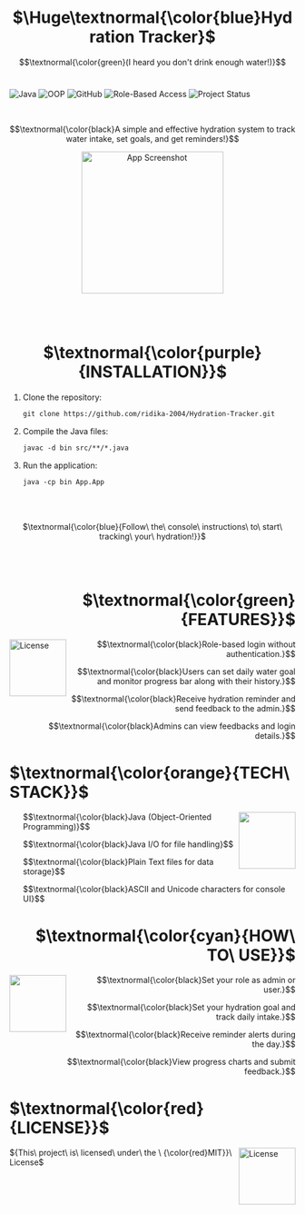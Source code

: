 <h1 align="center" font-style="bold">
  $\Huge\textnormal{\color{blue}Hydration Tracker}$
</h1>

$$\textnormal{\color{green}(I heard you don't drink enough water!)}$$
<br>

![Java](https://img.shields.io/badge/Java-ED8B00?style=for-the-badge&logo=java&logoColor=white)
![OOP](https://img.shields.io/badge/Object--Oriented%20Programming-%2300A896?style=for-the-badge)
![GitHub](https://img.shields.io/badge/Version%20Control-GitHub-%23181717?style=for-the-badge&logo=github)
![Role-Based Access](https://img.shields.io/badge/Access%20Control-Role--Based-%23008CBA?style=for-the-badge)
![Project Status](https://img.shields.io/badge/Project-Active-green?style=for-the-badge)

<br>

$$\textnormal{\color{black}A simple and effective hydration system to track water intake, set goals, and get reminders!}$$

<p align="center">
  <img src="https://github.com/user-attachments/assets/f4709f88-11a4-4663-8ec7-eea8aa6d5a6c" alt="App Screenshot" width=250>
</p>
<br><br>

<h1 align="center"> 
  $\textnormal{\color{purple}{INSTALLATION}}$
</h1>

1. Clone the repository:
   ```diff
   git clone https://github.com/ridika-2004/Hydration-Tracker.git
   ```

2. Compile the Java files:
   ```diff
   javac -d bin src/**/*.java
   ```

3. Run the application:
   ```diff
   java -cp bin App.App
   ```

<br><br>

<p align="center"> $\textnormal{\color{blue}{Follow\ the\ console\ instructions\ to\ start\ tracking\ your\ hydration!}}$ </p>

<br><br>

<h1 align="right"> 
  $\textnormal{\color{green}{FEATURES}}$ 
</h1>

<img src="https://github.com/user-attachments/assets/ef2c2486-3d9c-46b2-a062-b559e5093dbc" alt="License" width="100" align="left" style="vertical-align: bottom;" />

<ul align="right">
  <p align= "right">$$\textnormal{\color{black}Role-based login without authentication.}$$</p>
  <p align= "right">$$\textnormal{\color{black}Users can set daily water goal and monitor progress bar along with their history.}$$</p>
  <p align= "right">$$\textnormal{\color{black}Receive hydration reminder and send feedback to the admin.}$$</p>
  <p align= "right">$$\textnormal{\color{black}Admins can view feedbacks and login details.}$$</p>
</ul>

<h1 align="left"> 
  $\textnormal{\color{orange}{TECH\ STACK}}$
</h1>
<img src="https://github.com/user-attachments/assets/8d118f8d-31d5-4f50-9b56-e7b196910cdf" width="100" align="right" style="vertical-align: bottom;" />

<ul align="left">
  <p align="left">$$\textnormal{\color{black}Java (Object-Oriented Programming)}$$</p>
  <p align="left">$$\textnormal{\color{black}Java I/O for file handling}$$</p>
  <p align="left">$$\textnormal{\color{black}Plain Text files for data storage}$$</p>
  <p align="left">$$\textnormal{\color{black}ASCII and Unicode characters for console UI}$$</p>
</ul>

<h1 align="right"> 
  $\textnormal{\color{cyan}{HOW\ TO\ USE}}$
</h1>
<img src="https://github.com/user-attachments/assets/c9b0d8b0-dcaf-4814-a904-8a847f137ff6" width="100" align="left" style="vertical-align: bottom;" />


<ul align="right">
  <p align="right">$$\textnormal{\color{black}Set your role as admin or user.}$$</p>
  <p align="right">$$\textnormal{\color{black}Set your hydration goal and track daily intake.}$$</p>
  <p align="right">$$\textnormal{\color{black}Receive reminder alerts during the day.}$$</p>
  <p align="right">$$\textnormal{\color{black}View progress charts and submit feedback.}$$</p>
</ul>


<h1 align="left"> $\textnormal{\color{red}{LICENSE}}$ </h1>
<img src="https://github.com/user-attachments/assets/e3f311ef-1d75-4da0-bcb1-dca8fb7e59d4" alt="License" width="100" align="right" style="vertical-align: bottom;" />
<p align="left">${This\ project\ is\ licensed\ under\ the \ {\color{red}MIT}}\ License$</p>
